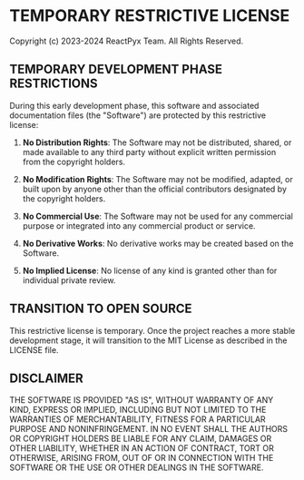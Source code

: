 # TEMPORARY RESTRICTIVE LICENSE

Copyright (c) 2023-2024 ReactPyx Team. All Rights Reserved.

## TEMPORARY DEVELOPMENT PHASE RESTRICTIONS

During this early development phase, this software and associated documentation files (the "Software") are protected by this restrictive license:

1. **No Distribution Rights**: The Software may not be distributed, shared, or made available to any third party without explicit written permission from the copyright holders.

2. **No Modification Rights**: The Software may not be modified, adapted, or built upon by anyone other than the official contributors designated by the copyright holders.

3. **No Commercial Use**: The Software may not be used for any commercial purpose or integrated into any commercial product or service.

4. **No Derivative Works**: No derivative works may be created based on the Software.

5. **No Implied License**: No license of any kind is granted other than for individual private review.

## TRANSITION TO OPEN SOURCE

This restrictive license is temporary. Once the project reaches a more stable development stage, it will transition to the MIT License as described in the LICENSE file.

## DISCLAIMER

THE SOFTWARE IS PROVIDED "AS IS", WITHOUT WARRANTY OF ANY KIND, EXPRESS OR IMPLIED, INCLUDING BUT NOT LIMITED TO THE WARRANTIES OF MERCHANTABILITY, FITNESS FOR A PARTICULAR PURPOSE AND NONINFRINGEMENT. IN NO EVENT SHALL THE AUTHORS OR COPYRIGHT HOLDERS BE LIABLE FOR ANY CLAIM, DAMAGES OR OTHER LIABILITY, WHETHER IN AN ACTION OF CONTRACT, TORT OR OTHERWISE, ARISING FROM, OUT OF OR IN CONNECTION WITH THE SOFTWARE OR THE USE OR OTHER DEALINGS IN THE SOFTWARE.
